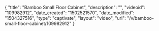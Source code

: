 {
    "title": "Bamboo Small Floor Cabinet",
    "description": "",
    "videoid": "109982912",
    "date_created": "1502521570",
    "date_modified": "1504327516",
    "type": "captivate",
    "layout": "video",
    "url": "\/v\/bamboo-small-floor-cabinet\/109982912"
}